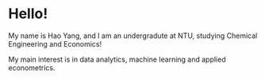 # Hello!

My name is Hao Yang, and I am an undergradute at NTU, studying Chemical Engineering and Economics!

My main interest is in data analytics, machine learning and applied econometrics. 
